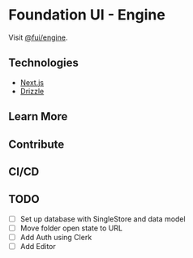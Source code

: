 # Foundation UI - Engine

Visit [@fui/engine](https://foundation-ui.netlify.app/).

## Technologies

- [Next.js](https://nextjs.org)
- [Drizzle](https://orm.drizzle.team)

## Learn More

## Contribute

## CI/CD

## TODO

- [ ] Set up database with SingleStore and data model
- [ ] Move folder open state to URL
- [ ] Add Auth using Clerk
- [ ] Add Editor
